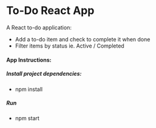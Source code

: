 # To-Do React App

A React to-do application:
- Add a to-do item and check to complete it when done
- Filter items by status ie. Active / Completed


#### App Instructions:

##### Install project dependencies:
- npm install

##### Run
- npm start